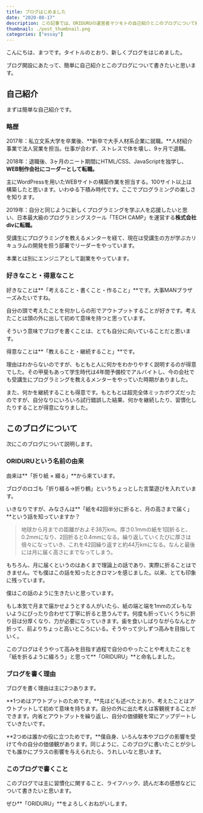 ```yaml
---
title: ブログはじめました
date: "2020-08-17"
description: この記事では、ORIDURUの運営者マツモトの自己紹介とこのブログについて紹介しています。
thumbnail: ./post_thumbnail.png
categories: ["essay"]
---
```


こんにちは、まつです。タイトルのとおり、新しくブログをはじめました。

ブログ開設にあたって、簡単に自己紹介とこのブログについて書きたいと思います。

## 自己紹介

まずは簡単な自己紹介です。

### 略歴

2017年：私立文系大学を卒業後、**新卒で大手人材系企業に就職。**人材紹介事業で法人営業を担当。仕事が合わず、ストレスで体を壊し、9ヶ月で退職。

2018年：退職後、3ヶ月のニート期間にHTML/CSS、JavaScriptを独学し、**WEB制作会社にコーダーとして転職。**

主にWordPressを用いたWEBサイトの構築作業を担当する。100サイト以上は構築したと思います。いわゆる下積み時代です。ここでプログラミングの楽しさを知ります。

2019年：自分と同じように新しくプログラミングを学ぶ人を応援したいと思い、日本最大級のプログラミングスクール「TECH CAMP」を運営する**株式会社divに転職。**

受講生にプログラミングを教えるメンターを経て、現在は受講生の方が学ぶカリキュラムの開発を担う部署でリーダーをやっています。

本業とは別にエンジニアとして副業をやっています。

### 好きなこと・得意なこと

好きなことは**「考えること・書くこと・作ること」**です。大事MANブラザーズみたいですね。

自分の頭で考えたことを何かしらの形でアウトプットすることが好きです。考えたことは頭の外に出して初めて意味を持つと思っています。

そういう意味でブログを書くことは、とても自分に向いていることだと思います。

得意なことは**「教えること・継続すること」**です。

理由はわからないのですが、もともと人に何かをわかりやすく説明するのが得意でした。その甲斐もあって学生時代は4年間予備校でアルバイトし、今の会社でも受講生にプログラミングを教えるメンターをやっていた時期がありました。

また、何かを継続することも得意です。もともとは超完全体ミッカボウズだったのですが、自分なりにいろいろ試行錯誤した結果、何かを継続したり、習慣化したりすることが得意になりました。

## このブログについて

次にこのブログについて説明します。

### ORIDURUという名前の由来

由来は**「折り紙 × 綴る」**から来ています。

ブログのロゴも「折り綴る→折り鶴」というちょっとした言葉遊びを入れています。

いきなりですが、みなさんは**「紙を42回半分に折ると、月の高さまで届く」**という話を知っていますか？

>地球から月までの距離がおよそ38万km。厚さ0.1mmの紙を1回折ると、0.2mmになり、2回折ると0.4mmになる。繰り返していくたびに厚さは倍々になっていき、これを42回繰り返すと約44万kmになる。なんと最後には月に届く高さにまでなってしまう。

もちろん、月に届くというのはあくまで理論上の話であり、実際に折ることはできません。でも僕はこの話を知ったときロマンを感じました。以来、とても印象に残っています。

僕はこの話のように生きたいと思っています。

もし本気で月まで届かせようとする人がいたら、紙の端と端を1mmのズレもないようにぴったり合わせて丁寧に折ると思うんです。何度も折っていくうちに折り目は分厚くなり、力が必要になっていきます。歯を食いしばりながらなんとか折って、前よりちょっと高いところにいる。そうやって少しずつ高みを目指していく。

このブログはそうやって高みを目指す過程で自分のやったことや考えたことを「紙を折るように綴ろう」と思って**「ORIDURU」**と命名しました。

### ブログを書く理由
ブログを書く理由は主に2つあります。

**1つめはアウトプットのためです。**先ほども述べたとおり、考えたことはアウトプットして初めて意味を持ちます。自分の外に出た考えは客観視することができます。内省とアウトプットを繰り返し、自分の価値観を常にアップデートしていきたいです。

**2つめは誰かの役に立つためです。**僕自身、いろんな本やブログの影響を受けて今の自分の価値観があります。同じように、このブログに書いたことが少しでも誰かにプラスの影響を与えられたら、うれしいなと思います。

### このブログで書くこと
このブログでは主に習慣化に関すること、ライフハック、読んだ本の感想などについて書きたいと思います。

ぜひ**「ORIDURU」**をよろしくおねがいします。